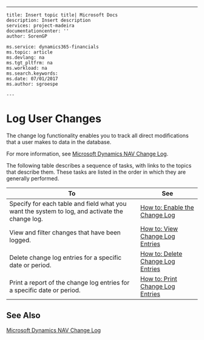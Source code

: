 ---
    title: Insert topic title| Microsoft Docs
    description: Insert description
    services: project-madeira
    documentationcenter: ''
    author: SorenGP

    ms.service: dynamics365-financials
    ms.topic: article
    ms.devlang: na
    ms.tgt_pltfrm: na
    ms.workload: na
    ms.search.keywords:
    ms.date: 07/01/2017
    ms.author: sgroespe

    ---
# Log User Changes
The change log functionality enables you to track all direct modifications that a user makes to data in the database.  
  
 For more information, see [Microsoft Dynamics NAV Change Log](../FullExperience/microsoft-dynamics-nav-change-log.md).  
  
 The following table describes a sequence of tasks, with links to the topics that describe them. These tasks are listed in the order in which they are generally performed.  
  
|**To**|**See**|  
|------------|-------------|  
|Specify for each table and field what you want the system to log, and activate the change log.|[How to: Enable the Change Log](../FullExperience/how-to-enable-the-change-log.md)|  
|View and filter changes that have been logged.|[How to: View Change Log Entries](../FullExperience/how-to-view-change-log-entries.md)|  
|Delete change log entries for a specific date or period.|[How to: Delete Change Log Entries](../FullExperience/how-to-delete-change-log-entries.md)|  
|Print a report of the change log entries for a specific date or period.|[How to: Print Change Log Entries](../FullExperience/how-to-print-change-log-entries.md)|  
  
## See Also  
 [Microsoft Dynamics NAV Change Log](../FullExperience/microsoft-dynamics-nav-change-log.md)